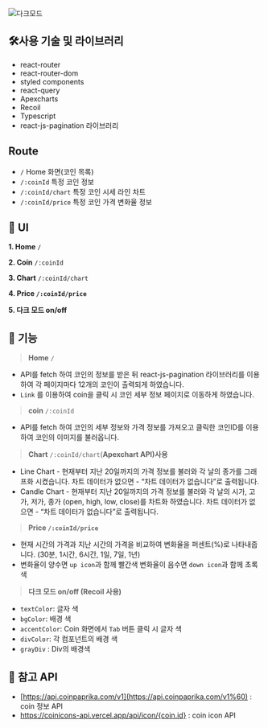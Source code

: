 

![다크모드](https://github.com/taehyeon0412/canvas_JS_mystyle/assets/71374539/d3fb716f-6112-4d5d-ad6c-7b0b94564f3f)

## **🛠사용 기술 및 라이브러리**

- react-router
- react-router-dom
- styled components
- react-query
- Apexcharts
- Recoil
- Typescript
- react-js-pagination 라이브러리

## Route

- `/` Home 화면(코인 목록)
- `/:coinId` 특정 코인 정보
- `/:coinId/chart` 특정 코인 시세 라인 차트
- `/:coinId/price` 특정 코인 가격 변화율 정보




## 🎨 UI

**1. Home** `/`

**2. Coin** `/:coinId`

**3. Chart** `/:coinId/chart`

**4. Price `/:coinId/price`**

**5. 다크 모드 on/off**


## **📝 기능**

> **Home** `/`
> 
- API를 fetch 하여 코인의 정보를 받은 뒤 react-js-pagination 라이브러리를 이용하여 
각 페이지마다 12개의 코인이 출력되게 하였습니다.
- `Link` 를 이용하여 coin을 클릭 시 코인 세부 정보 페이지로 이동하게 하였습니다.

> **coin** `/:coinId`
> 
- API를 fetch 하여 코인의 세부 정보와 가격 정보를 가져오고 클릭한 코인ID를 이용하여
코인의 이미지를 불러옵니다.

> **Chart** `/:coinId/chart`(**Apexchart API)사용**
> 
- Line Chart - 현재부터 지난 20일까지의 가격 정보를 불러와 각 날의 종가를 그래프화 시켰습니다. 
차트 데이터가 없으면 - “차트 데이터가 없습니다”로 출력됩니다.
- Candle Chart - 현재부터 지난 20일까지의 가격 정보를 불러와 각 날의 시가, 고가, 저가, 종가 (open, high, low, close)를 차트화 하였습니다.
차트 데이터가 없으면 - “차트 데이터가 없습니다”로 출력됩니다.

> **Price `/:coinId/price`**
> 
- 현재 시간의 가격과 지난 시간의 가격을 비교하여 변화율을 퍼센트(%)로 나타내줍니다.
(30분, 1시간, 6시간, 1일, 7일, 1년)
- 변화율이 양수면 `up icon`과 함께 빨간색
변화율이 음수면 `down icon`과 함께 초록색

> **다크 모드 on/off (Recoil 사용)**
> 
- `textColor`: 글자 색
- `bgColor`: 배경 색
- `accentColor`: Coin 화면에서 `Tab` 버튼 클릭 시 글자 색
- `divColor`: 각 컴포넌트의 배경 색
- `grayDiv` : Div의 배경색

## **📑 참고 API**

- [https://api.coinpaprika.com/v1](https://api.coinpaprika.com/v1%60) : coin 정보 API
- https://coinicons-api.vercel.app/api/icon/{coin.id} : coin icon API
